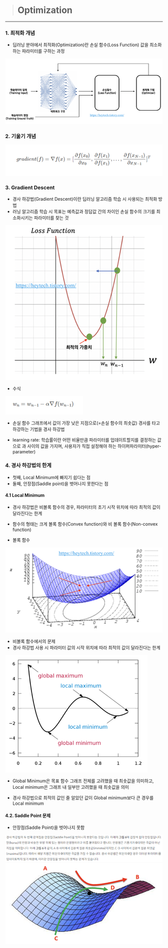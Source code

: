 ># Optimization

***
### 1. 최적화 개념
- 딥러닝 분야에서 최적화(Optimization)란 손실 함수(Loss Function) 값을 최소화하는 파라미터를 구하는 과정

![Alt text](image-24.png)

### 2. 기울기 개념

![Alt text](image-25.png)


### 3. Gradient Descent

- 경사 하강법(Gradient Descent)이란 딥러닝 알고리즘 학습 시 사용되는 최적화 방법
- 러닝 알고리즘 학습 시 목표는 예측값과 정답값 간의 차이인 손실 함수의 크기를 최소화시키는 파라미터를 찾는 것

![Alt text](image-26.png)

- 수식

![Alt text](image-27.png)

- 손실 함수 그래프에서 값이 가장 낮은 지점으로(=손실 함수의 최솟값) 경사를 타고 하강하는 기법을 경사 하강법

- learning rate: 학습률이란 어떤 비율만큼 파라미터를 업데이트할지를 결정하는 값으로 
과 사이의 값을 가지며, 사용자가 직접 설정해야 하는 하이퍼파라미터(hyper-parameter)

### 4. 경사 하강법의 한계

- 첫째, Local Minimum에 빠지기 쉽다는 점
- 둘째, 안장점(Saddle point)을 벗어나지 못한다는 점

#### 4.1 Local Minimum
 - 경사 하강법은 비볼록 함수의 경우, 파라미터의 초기 시작 위치에 따라 최적의 값이 달라진다는 한계
 
 - 함수의 형태는 크게 볼록 함수(Convex function)와 비 볼록 함수(Non-convex function)

 - 볼록 함수

 ![Alt text](image-28.png)

 - 비볼록 함수에서의 문제
 - 경사 하강법 사용 시 파라미터 값의 시작 위치에 따라 최적의 값이 달라진다는 한계

 ![Alt text](image-29.png)

 - Global Minimum은 목표 함수 그래프 전체를 고려했을 때 최솟값을 의미하고, Local minimum은 그래프 내 일부만 고려했을 때 최솟값을 의미

 - 경사 하강법으로 최적의 값인 줄 알았던 값이 Global minimum보다 큰 경우를 Local minimum

#### 4.2. Saddle Point 문제

- 안장점(Saddle Point)을 벗어나지 못함

![Alt text](image-31.png)
![Alt text](image-30.png)